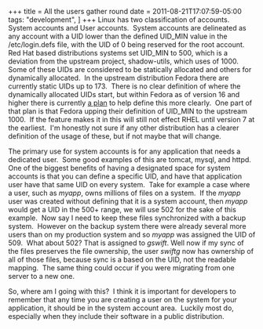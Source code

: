 +++
title = All the users gather round
date = 2011-08-21T17:07:59-05:00
tags:
  "development",
]
+++
Linux has two classification of accounts.  System accounts and User accounts.  System accounts are delineated as any account with a UID lower than the defined UID\_MIN value in the /etc/login.defs file, with the UID of 0 being reserved for the root account.  Red Hat based distributions systems set UID\_MIN to 500, which is a deviation from the upstream project, shadow-utils, which uses of 1000.  Some of these UIDs are considered to be statically allocated and others for dynamically allocated.  In the upstream distribution Fedora there are currently static UIDs up to 173.  There is no clear definition of where the dynamically allocated UIDs start, but within Fedora as of version 16 and higher there is currently <a title="Fedora Features - 1000 System Accounts" href="http://fedoraproject.org/wiki/Features/1000SystemAccounts" target="_blank">a plan</a> to help define this more clearly.  One part of that plan is that Fedora upping their definition of UID_MIN to the upstream 1000.  If the feature makes it in this will still not effect RHEL until version 7 at the earliest.  I'm honestly not sure if any other distribution has a clearer definition of the usage of these, but if not maybe that will change.

The primary use for system accounts is for any application that needs a dedicated user.  Some good examples of this are tomcat, mysql, and httpd. One of the biggest benefits of having a designated space for system accounts is that you can define a specific UID, and have that application user have that same UID on every system.  Take for example a case where a user, such as _myapp_, owns millions of files on a system.  If the _myapp_ user was created without defining that it is a system account, then _myapp_ would get a UID in the 500+ range, we will use 502 for the sake of this example.  Now say I need to keep these files synchronized with a backup system.  However on the backup system there were already several more users than on my production system and so _myapp_ was assigned the UID of 509.  What about 502? That is assigned to _gswift_. Well now if my sync of the files preserves the file ownership, the user _swiftg_ now has ownership of all of those files, because sync is a based on the UID, not the readable mapping.  The same thing could occur if you were migrating from one server to a new one.

So, where am I going with this?  I think it is important for developers to remember that any time you are creating a user on the system for your application, it should be in the system account area.  Luckily most do, especially when they include their software in a public distribution.
